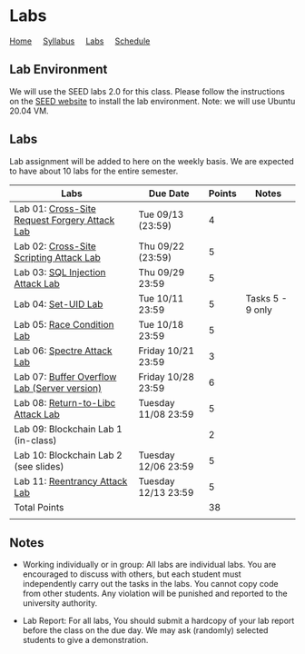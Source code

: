 # Labs

[Home](./index.md) &nbsp;&nbsp;&nbsp; [Syllabus](./syllabus.md)  &nbsp;&nbsp;&nbsp; [Labs](./labs.md) &nbsp;&nbsp;&nbsp; [Schedule](./schedule.md)

## Lab Environment

We will use the SEED labs 2.0 for this class. Please follow the instructions
on the [SEED website](https://seedsecuritylabs.org/labsetup.html) to install
the lab environment. Note: we will use Ubuntu 20.04 VM.

## Labs

Lab assignment will be added to here on the weekly basis. We are expected to have 
about 10 labs for the entire semester. 


| Labs   | Due Date | Points | Notes |
| ---    | ---      | ---    | ---   |
| Lab 01: [Cross-Site Request Forgery Attack Lab](https://seedsecuritylabs.org/Labs_20.04/Web/Web_CSRF_Elgg/) | Tue 09/13 (23:59) | 4 |
| Lab 02: [Cross-Site Scripting Attack Lab](https://seedsecuritylabs.org/Labs_20.04/Web/Web_XSS_Elgg/) | Thu 09/22 (23:59) | 5 |
| Lab 03: [SQL Injection Attack Lab](https://seedsecuritylabs.org/Labs_20.04/Web/Web_SQL_Injection/) | Thu 09/29 23:59 | 5 |
| Lab 04: [Set-UID Lab](https://seedsecuritylabs.org/Labs_20.04/Software/Environment_Variable_and_SetUID/) | Tue 10/11 23:59 | 5 | Tasks 5 - 9 only
| Lab 05: [Race Condition Lab](https://seedsecuritylabs.org/Labs_20.04/Software/Race_Condition/) | Tue 10/18 23:59 | 5 |
| Lab 06: [Spectre Attack Lab](https://seedsecuritylabs.org/Labs_20.04/System/Spectre_Attack/) | Friday 10/21 23:59 | 3 |
| Lab 07: [Buffer Overflow Lab (Server version)](https://seedsecuritylabs.org/Labs_20.04/Software/Buffer_Overflow_Server/) | Friday 10/28 23:59 | 6 |
| Lab 08: [Return-to-Libc Attack Lab](https://seedsecuritylabs.org/Labs_20.04/Software/Return_to_Libc/) | Tuesday 11/08 23:59 | 5 |
| Lab 09: Blockchain Lab 1 (in-class)  | | 2 |
| Lab 10: Blockchain Lab 2 (see slides) | Tuesday 12/06 23:59 | 5 |
| Lab 11: [Reentrancy Attack Lab](https://seedsecuritylabs.org/Labs_20.04/Blockchain/Reentrancy_Attack/) | Tuesday 12/13 23:59 | 5 |
| Total Points |   | 38 |
|  |   ||

## Notes

 - Working individually or in group: All labs are individual labs. You are 
   encouraged to discuss with others, but each student must independently
   carry out the tasks in the labs. You cannot copy code from other students.
   Any violation will be punished and reported to the university authority.

 - Lab Report: For all labs, You should submit a hardcopy of your lab report
   before the class on the due day. We may ask (randomly) selected students to
   give a demonstration.

